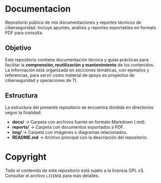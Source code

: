 # Documentacion

Repositorio público de mis documentaciones y reportes técnicos de ciberseguridad.
Incluye apuntes, análisis y reportes exportables en formato PDF para consulta.

## Objetivo

Este repositorio contiene documentación técnica y guías prácticas para facilitar la **comprensión, reutilización y mantenimiento** de los contenidos.  
La información está organizada en secciones temáticas, con ejemplos y referencias, para servir como material de apoyo en proyectos de ciberseguridad y operaciones de TI.

## Estructura

La estructura del presente repositorio se encuentra dividida en directorios segun la finalidad:

- **docs/** → Carpeta con archivos fuente en formato Markdown (.md).
- **reports/** → Carpeta con documentos exportados a PDF.
- **img/** → Carpeta con imágenes o diagramas relacionados.
- **README.md** → Archivo principal con la descripción del repositorio. 

# Copyright

Todo el contenido de este repositorio está sujeto a la licencia GPL v3.
Consultar el archivo `LICENSE` para más detalles.

